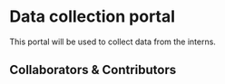 # Data collection portal
This portal will be used to collect data from the interns. 

## Collaborators & Contributors

<!-- readme: collaborators,contributors -start -->
<!-- readme: collaborators,contributors -end -->
